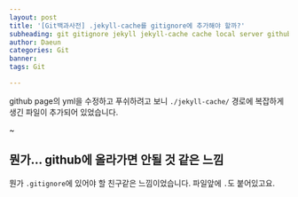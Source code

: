 ```yaml
---
layout: post
title: '[Git백과사전] .jekyll-cache를 gitignore에 추가해야 할까?'
subheading: git gitignore jekyll jekyll-cache cache local server github jekyll_Talk gem 깃 깃허브 github_page 
author: Daeun
categories: Git
banner:
tags: Git 

---
```


github page의 yml을 수정하고 푸쉬하려고 보니 `./jekyll-cache/` 경로에 복잡하게 생긴 파일이 추가되어 있었습니다.

~

## 뭔가... github에 올라가면 안될 것 같은 느낌

뭔가 `.gitignore`에 있어야 할 친구같은 느낌이었습니다. 파일앞에 `.`도 붙어있고요.

